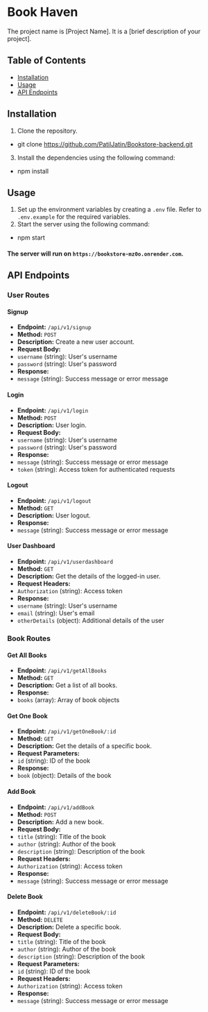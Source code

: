# Book Haven

The project name is [Project Name]. It is a [brief description of your project].

## Table of Contents

- [Installation](#installation)
- [Usage](#usage)
- [API Endpoints](#api-endpoints)

## Installation

1. Clone the repository.
- git clone https://github.com/PatilJatin/Bookstore-backend.git
3. Install the dependencies using the following command:
- npm install

## Usage

1. Set up the environment variables by creating a `.env` file. Refer to `.env.example` for the required variables.
2. Start the server using the following command:
- npm start
#### The server will run on `https://bookstore-mz0o.onrender.com`.
## API Endpoints

### User Routes

#### Signup

- **Endpoint:** `/api/v1/signup`
- **Method:** `POST`
- **Description:** Create a new user account.
- **Request Body:**
- `username` (string): User's username
- `password` (string): User's password
- **Response:**
- `message` (string): Success message or error message

#### Login

- **Endpoint:** `/api/v1/login`
- **Method:** `POST`
- **Description:** User login.
- **Request Body:**
- `username` (string): User's username
- `password` (string): User's password
- **Response:**
- `message` (string): Success message or error message
- `token` (string): Access token for authenticated requests

#### Logout

- **Endpoint:** `/api/v1/logout`
- **Method:** `GET`
- **Description:** User logout.
- **Response:**
- `message` (string): Success message or error message

#### User Dashboard

- **Endpoint:** `/api/v1/userdashboard`
- **Method:** `GET`
- **Description:** Get the details of the logged-in user.
- **Request Headers:**
- `Authorization` (string): Access token
- **Response:**
- `username` (string): User's username
- `email` (string): User's email
- `otherDetails` (object): Additional details of the user

### Book Routes

#### Get All Books

- **Endpoint:** `/api/v1/getAllBooks`
- **Method:** `GET`
- **Description:** Get a list of all books.
- **Response:**
- `books` (array): Array of book objects

#### Get One Book

- **Endpoint:** `/api/v1/getOneBook/:id`
- **Method:** `GET`
- **Description:** Get the details of a specific book.
- **Request Parameters:**
- `id` (string): ID of the book
- **Response:**
- `book` (object): Details of the book

#### Add Book

- **Endpoint:** `/api/v1/addBook`
- **Method:** `POST`
- **Description:** Add a new book.
- **Request Body:**
- `title` (string): Title of the book
- `author` (string): Author of the book
- `description` (string): Description of the book
- **Request Headers:**
- `Authorization` (string): Access token
- **Response:**
- `message` (string): Success message or error message

#### Delete Book

- **Endpoint:** `/api/v1/deleteBook/:id`
- **Method:** `DELETE`
- **Description:** Delete a specific book.
- **Request Body:**
- `title` (string): Title of the book
- `author` (string): Author of the book
- `description` (string): Description of the book
- **Request Parameters:**
- `id` (string): ID of the book
- **Request Headers:**
- `Authorization` (string): Access token
- **Response:**
- `message` (string): Success message or error message
